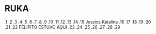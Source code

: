 # RUKA
.1
.2
.3
.4
.5
.6
.7
.8
.9
.10
.11
.12
.13
.14
.15 Jessica Katalina 
.16
.17
.18
.19
.20
.21
.22 FELIPITO ESTUVO AQUI
.23
.24
.25
.26
.27
.28
.29
